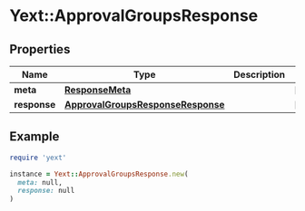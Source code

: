 # Yext::ApprovalGroupsResponse

## Properties

| Name | Type | Description | Notes |
| ---- | ---- | ----------- | ----- |
| **meta** | [**ResponseMeta**](ResponseMeta.md) |  | [optional] |
| **response** | [**ApprovalGroupsResponseResponse**](ApprovalGroupsResponseResponse.md) |  | [optional] |

## Example

```ruby
require 'yext'

instance = Yext::ApprovalGroupsResponse.new(
  meta: null,
  response: null
)
```

